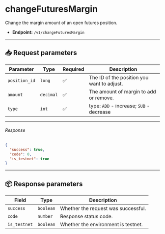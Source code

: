 # changeFuturesMargin

Change the margin amount of an open futures position.

- **Endpoint:** `/v1/changeFuturesMargin`

---

## 📥 Request parameters

| **Parameter**    | **Type**   | **Required** | **Description**                                                                 |
|------------------|------------|--------------|---------------------------------------------------------------------------------|
| `position_id`    | `long`     | ✅          | The ID of the position you want to adjust.                                      |
| `amount`         | `decimal`  | ✅          | The amount of margin to add or remove.                                          |
| `type`           | `int`      | ✅          | type: `ADD` - increase; `SUB` - decrease                                            |

---

###### Response

```json
{
  "success": true,
  "code": 0,
  "is_testnet": true
}
```

---

## 📦 Response parameters

| **Field**     | **Type**   | **Description**                     |
|---------------|------------|-------------------------------------|
| `success`     | `boolean`  | Whether the request was successful. |
| `code`        | `number`   | Response status code.               |
| `is_testnet`  | `boolean`   | Whether the environment is testnet. |